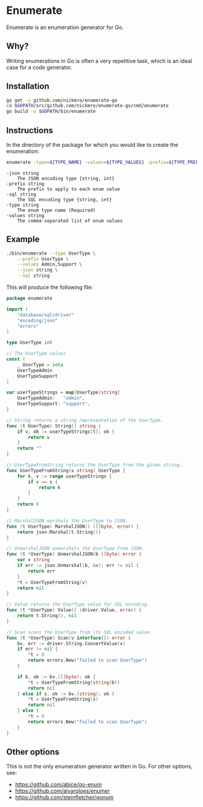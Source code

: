 # Enumerate

Enumerate is an enumeration generator for Go.

## Why?

Writing enumerations in Go is often a very repetitive task, which is an ideal case for a code generator.

## Installation

```bash
go get -u github.com/nickmro/enumerate-go
cd $GOPATH/src/github.com/nickmro/enumerate-go/cmd/enumerate
go build -o $GOPATH/bin/enumerate
```

## Instructions

In the directory of the package for which you would like to create the enumeration:

```bash
enumerate -type=${TYPE_NAME} -values=${TYPE_VALUES} -prefix=${TYPE_PREFIX} -json=${JSON_ENCODING} -sql=${SQL_ENCODING}
```

```
-json string
	The JSON encoding type {string, int}
-prefix string
	The prefix to apply to each enum value
-sql string
	The SQL encoding type {string, int}
-type string
	The enum type name (Required)
-values string
	The comma-separated list of enum values
```

## Example

```bash
./bin/enumerate --type UserType \
	--prefix UserType \
	--values Admin,Support \
	--json string \
	--sql string
```

This will produce the following file:
```go
package enumerate

import (
	"database/sql/driver"
	"encoding/json"
	"errors"
)

type UserType int

// The UserType values
const (
	_ UserType = iota
	UserTypeAdmin
	UserTypeSupport
)

var userTypeStrings = map[UserType]string{
	UserTypeAdmin:   "admin",
	UserTypeSupport: "support",
}

// String returns a string representation of the UserType.
func (t UserType) String() string {
	if v, ok := userTypeStrings[t]; ok {
		return v
	}
	return ""
}

// UserTypeFromString returns the UserType from the given string.
func UserTypeFromString(s string) UserType {
	for k, v := range userTypeStrings {
		if v == s {
			return k
		}
	}
	return 0
}

// MarshalJSON marshals the UserType to JSON.
func (t UserType) MarshalJSON() ([]byte, error) {
	return json.Marshal(t.String())
}

// UnmarshalJSON unmarshals the UserType from JSON.
func (t *UserType) UnmarshalJSON(b []byte) error {
	var v string
	if err := json.Unmarshal(b, &v); err != nil {
		return err
	}
	*t = UserTypeFromString(v)
	return nil
}

// Value returns the UserType value for SQL encoding.
func (t *UserType) Value() (driver.Value, error) {
	return t.String(), nil
}

// Scan scans the UserType from its SQL encoded value.
func (t *UserType) Scan(v interface{}) error {
	bv, err := driver.String.ConvertValue(v)
	if err != nil {
		*t = 0
		return errors.New("failed to scan UserType")
	}

	if b, ok := bv.([]byte); ok {
		*t = UserTypeFromString(string(b))
		return nil
	} else if s, ok := bv.(string); ok {
		*t = UserTypeFromString(s)
		return nil
	} else {
		*t = 0
		return errors.New("failed to scan UserType")
	}
}
```

## Other options

This is not the only enumeration generator written in Go. For other options, see:

- https://github.com/abice/go-enum
- https://github.com/alvaroloes/enumer
- https://github.com/steinfletcher/gonum
